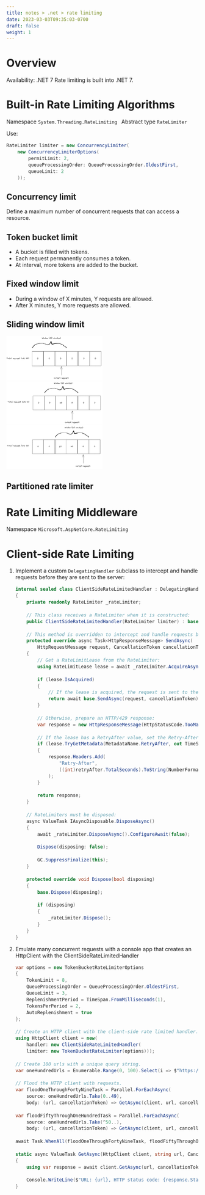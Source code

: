 ```yaml
---
title: notes > .net > rate limiting
date: 2023-03-03T09:35:03-0700
draft: false
weight: 1
---
```

# Overview
<o>Availability: .NET 7</o>
Rate limiting is built into .NET 7.

# Built-in Rate Limiting Algorithms
Namespace `System.Threading.RateLimiting ` 
Abstract type `RateLimiter`  

Use:
```cs
RateLimiter limiter = new ConcurrencyLimiter(
    new ConcurrencyLimiterOptions(
        permitLimit: 2,
        queueProcessingOrder: QueueProcessingOrder.OldestFirst,
        queueLimit: 2
    ));
```
## Concurrency limit
Define a maximum number of concurrent requests that can access a resource.

## Token bucket limit
- A bucket is filled with tokens.
- Each request permanently consumes a token.
- At interval, more tokens are added to the bucket.

## Fixed window limit
- During a window of X minutes, Y requests are allowed.
- After X minutes, Y more requests are allowed.

## Sliding window limit

<img src="sliding-window-1.png" width="50%" height="50%">  
<img src="sliding-window-2.png" width="50%" height="50%">  
<img src="sliding-window-3.png" width="50%" height="50%">

## Partitioned rate limiter

# Rate Limiting Middleware
Namespace `Microsoft.AspNetCore.RateLimiting`

# Client-side Rate Limiting
1. Implement a custom `DelegatingHandler` subclass to intercept and handle requests before they are sent to the server:
    ```cs
    internal sealed class ClientSideRateLimitedHandler : DelegatingHandler, IAsyncDisposable
    {
        private readonly RateLimiter _rateLimiter;

        // This class receives a RateLimiter when it is constructed:
        public ClientSideRateLimitedHandler(RateLimiter limiter) : base(new HttpClientHandler()) => _rateLimiter = limiter;
        
        // This method is overridden to intercept and handle requests before they are sent to the server:
        protected override async Task<HttpResponseMessage> SendAsync(
            HttpRequestMessage request, CancellationToken cancellationToken)
        {
            // Get a RateLimitLease from the RateLimiter:
            using RateLimitLease lease = await _rateLimiter.AcquireAsync(permitCount: 1, cancellationToken);

            if (lease.IsAcquired)
            {
                // If the lease is acquired, the request is sent to the server:
                return await base.SendAsync(request, cancellationToken);
            }

            // Otherwise, prepare an HTTP/429 response:
            var response = new HttpResponseMessage(HttpStatusCode.TooManyRequests);

            // If the lease has a RetryAfter value, set the Retry-After header to that value:
            if (lease.TryGetMetadata(MetadataName.RetryAfter, out TimeSpan retryAfter))
            {
                response.Headers.Add(
                    "Retry-After",
                    ((int)retryAfter.TotalSeconds).ToString(NumberFormatInfo.InvariantInfo)
                );
            }
            
            return response;
        }

        // RateLimiters must be disposed:
        async ValueTask IAsyncDisposable.DisposeAsync()
        { 
            await _rateLimiter.DisposeAsync().ConfigureAwait(false);

            Dispose(disposing: false);
            
            GC.SuppressFinalize(this);
        }

        protected override void Dispose(bool disposing)
        {
            base.Dispose(disposing);

            if (disposing)
            {
                _rateLimiter.Dispose();
            }
        }
    }
    ```

2. Emulate many concurrent requests with a console app that creates an HttpClient with the ClientSideRateLimitedHandler
    ```cs
    var options = new TokenBucketRateLimiterOptions
    { 
        TokenLimit = 8, 
        QueueProcessingOrder = QueueProcessingOrder.OldestFirst,
        QueueLimit = 3, 
        ReplenishmentPeriod = TimeSpan.FromMilliseconds(1), 
        TokensPerPeriod = 2, 
        AutoReplenishment = true
    };
    
    // Create an HTTP client with the client-side rate limited handler.
    using HttpClient client = new(
        handler: new ClientSideRateLimitedHandler(
        limiter: new TokenBucketRateLimiter(options)));

    // Create 100 urls with a unique query string.
    var oneHundredUrls = Enumerable.Range(0, 100).Select(i => $"https://example.com?iteration={i:0#}");
    
    // Flood the HTTP client with requests.
    var floodOneThroughFortyNineTask = Parallel.ForEachAsync(
        source: oneHundredUrls.Take(0..49), 
        body: (url, cancellationToken) => GetAsync(client, url, cancellationToken));
    
    var floodFiftyThroughOneHundredTask = Parallel.ForEachAsync(
        source: oneHundredUrls.Take(^50..),
        body: (url, cancellationToken) => GetAsync(client, url, cancellationToken));
    
    await Task.WhenAll(floodOneThroughFortyNineTask, floodFiftyThroughOneHundredTask);
    
    static async ValueTask GetAsync(HttpClient client, string url, CancellationToken cancellationToken)
    {
        using var response = await client.GetAsync(url, cancellationToken);
        
        Console.WriteLine($"URL: {url}, HTTP status code: {response.StatusCode} ({(int)response.StatusCode})");
    }
   ```
